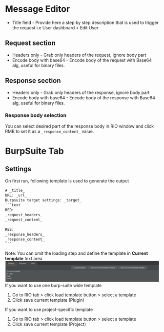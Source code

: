# Message Editor
* Title field - Provide here a step by step description that is used to trigger the request 
  i.e User dashboard > Edit User
  
## Request section
* Headers only - Grab only headers of the request, ignore body part 
* Encode body with base64 - Encode body of the request with Base64 alg, useful for binary files. 
## Response section
* Headers only - Grab only headers of the response, ignore body part
* Encode body with base64 - Encode body of the response with Base64 alg, useful for binary files.

### Response body selection

You can select desired part of the response body in RIO window and click RMB to set it as a `_response_content_` value. 
# BurpSuite Tab
## Settings

On first run, following template is used to generate the output
````
# _title_
URL: _url_
Burpsuite target settings: _target_
```text
REQ:
_request_headers_
_request_content_

RES:
_response_headers_
_response_content_
```
````


Note: You can omit the loading step and define the template in **Current template** text area
![img.png](img/current_template.png)
If you want to use one burp-suite wide template
1. Go to RIO tab > click load template button > select a template
2. Click save current template (Plugin)

If you want to use project-specific template

1. Go to RIO tab > click load template button > select a template
2. Click save current template (Project)



